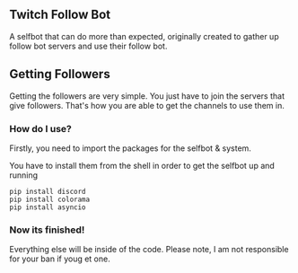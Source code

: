 ## Twitch Follow Bot
A selfbot that can do more than expected, originally created to gather up follow bot servers and use their follow bot.

## Getting Followers
Getting the followers are very simple. You just have to join the servers that give followers.
That's how you are able to get the channels to use them in.



### How do I use?
Firstly, you need to import the packages for the selfbot & system.

You have to install them from the shell in order to get the selfbot up and running
```pip
pip install discord
pip install colorama
pip install asyncio
```

### Now its finished!
Everything else will be inside of the code. Please note, I am not responsible for your ban if youg et one.
